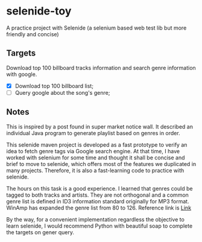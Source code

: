# selenide-toy
A practice project with Selenide (a selenium based web test lib but more friendly and concise)

## Targets

Download top 100 billboard tracks information and search genre information with google.

-[X] Download top 100 billboard list;
-[ ] Query google about the song's genre;

## Notes

This is inspired by a post found in super market notice wall. 
It described an individual Java program to generate playlist based on genres in order.

This selenide maven project is developed as a fast prototype to verify an idea to fetch genre tags via Google search engine.
At that time, I have worked with selenium for some time and thought it shall be concise and brief to move to selenide, which offers most of the features we duplicated in many projects.
Therefore, it is also a fast-learning code to practice with selenide. 

The hours on this task is a good experience. I learned that genres could be tagged to both tracks and artists. They are not orthogonal and a common genre list is defined in ID3 information standard originally for MP3 format.
WinAmp has expanded the genre list from 80 to 126. Reference link is [Link](http://id3.org/id3v2.3.0#Appendix_A_-_Genre_List_from_ID3v1)

By the way, for a convenient implementation regardless the objective to learn selenide, I would recommend Python with beautiful soap to complete the targets on gener query.





